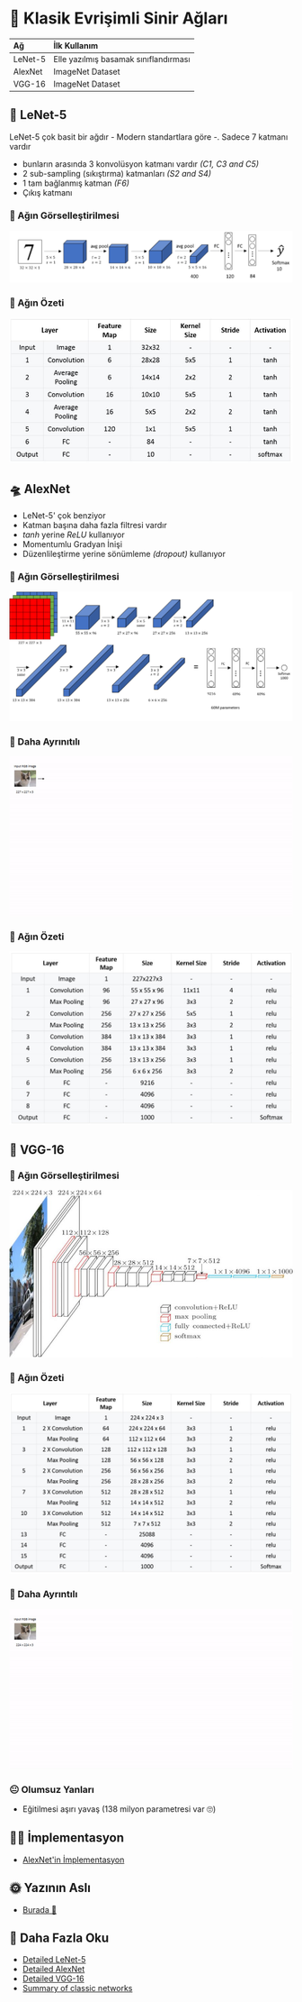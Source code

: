 # 👵 Klasik Evrişimli Sinir Ağları

| Ağ | İlk Kullanım |
| :--- | :--- |
| LeNet-5 | Elle yazılmış basamak sınıflandırması |
| AlexNet | ImageNet Dataset |
| VGG-16 | ImageNet Dataset |

## 🔢 LeNet-5

LeNet-5 çok basit bir ağdır - Modern standartlara göre -. Sadece 7 katmanı vardır

* bunların arasında 3 konvolüsyon katmanı vardır _\(C1, C3 and C5\)_
* 2 sub-sampling \(sıkıştırma\) katmanları _\(S2 and S4\)_
* 1 tam bağlanmış katman _\(F6\)_
* Çıkış katmanı

### 👀 Ağın Görselleştirilmesi

![](../.gitbook/assets/LeNet5Arch.png)

### 🙌 Ağın Özeti

![](../.gitbook/assets/LeNetSummay.jpg)

## 🛸 AlexNet

* LeNet-5' çok benziyor
* Katman başına daha fazla filtresi vardır
* _tanh_ yerine _ReLU_ kullanıyor
* Momentumlu Gradyan İnişi
* Düzenlileştirme yerine sönümleme _\(dropout\)_ kullanıyor

### 👀 Ağın Görselleştirilmesi

![](../.gitbook/assets/alexnetarch.png)

### 🔎 Daha Ayrınıtılı

![](../.gitbook/assets/AlexNet.gif)

### 🙌 Ağın Özeti

![](../.gitbook/assets/AlexNetSummary.jpg)

## 🌱 VGG-16

### 👀 Ağın Görselleştirilmesi

![](../.gitbook/assets/VGGArch.jpg)

### 🙌 Ağın Özeti

![](../.gitbook/assets/vgg16summary.jpg)

### 🔎 Daha Ayrıntılı

![](../.gitbook/assets/VGG.gif)

### 😐 Olumsuz Yanları

* Eğitilmesi aşırı yavaş \(138 milyon parametresi var 🙄\)

## 👩‍🔧 İmplementasyon

* [AlexNet'in İmplementasyon](https://github.com/pytorch/vision/blob/master/torchvision/models/alexnet.py%20%20%20)

## 🌞 Yazının Aslı

* [Burada 🐾](https://dl.asmaamir.com/3-cnnconcepts/4-classiccnns)

## 🧐 Daha Fazla Oku

* [Detailed LeNet-5](https://engmrk.com/lenet-5-a-classic-cnn-architecture/)
* [Detailed AlexNet](https://engmrk.com/alexnet-implementation-using-keras/)
* [Detailed VGG-16](https://engmrk.com/vgg16-implementation-using-keras/)
* [Summary of classic networks](https://medium.com/analytics-vidhya/cnns-architectures-lenet-alexnet-vgg-googlenet-resnet-and-more-666091488df5)

